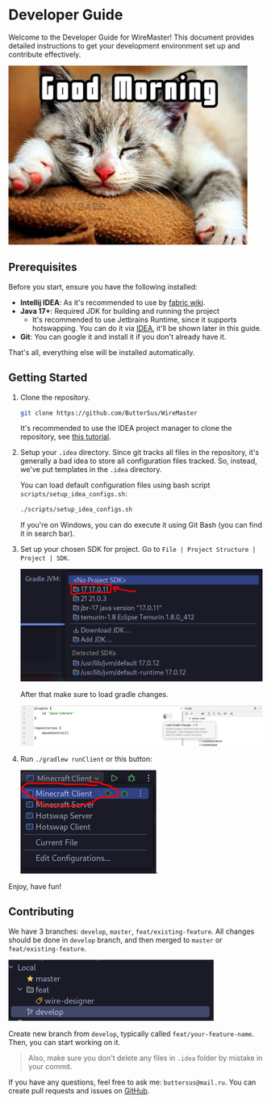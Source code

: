 # Developer Guide

Welcome to the Developer Guide for WireMaster!
This document provides detailed instructions to get your development environment set up and contribute effectively.

![Cat](../assets/cat.png)

## Prerequisites

Before you start, ensure you have the following installed:

- **Intellij IDEA**: As it's recommended to use by [fabric wiki](https://docs.fabricmc.net/develop/getting-started/setting-up-a-development-environment).
- **Java 17+**: Required JDK for building and running the project
  - It's recommended to use Jetbrains Runtime, since it supports hotswapping. You can do it via [IDEA](https://www.jetbrains.com/guide/java/tips/download-jdk/), it'll be shown later in this guide.
- **Git**: You can google it and install it if you don't already have it.

That's all, everything else will be installed automatically.

## Getting Started

1. Clone the repository.

   ```bash
   git clone https://github.com/ButterSus/WireMaster
   ```

   It's recommended to use the IDEA project manager to clone the repository, see [this tutorial](https://www.jetbrains.com/guide/java/tutorials/import-project/project-from-version-control/).

2. Setup your `.idea` directory. Since git tracks all files in the repository, it's generally a bad idea to store all configuration files tracked. So, instead, we've put templates in the `.idea` directory.

   You can load default configuration files using bash script `scripts/setup_idea_configs.sh`:

   ```bash
   ./scripts/setup_idea_configs.sh
   ```

   If you're on Windows, you can do execute it using Git Bash (you can find it in search bar).

3. Set up your chosen SDK for project. Go to `File | Project Structure | Project | SDK`.
   
   ![Setup JDK](../assets/setting-up-project-sdk.png)

   After that make sure to load gradle changes.

   ![Gradle changes](../assets/load-gradle-changes.png)

4. Run `./gradlew runClient` or this button:
   
   ![Run client](../assets/run-client.png).

Enjoy, have fun!

## Contributing

We have 3 branches: `develop`, `master`, `feat/existing-feature`.
All changes should be done in `develop` branch, and then merged to `master` or `feat/existing-feature`.

![Branches](../assets/branches.png)

Create new branch from `develop`, typically called `feat/your-feature-name`. Then, you can start working on it.

> Also, make sure you don't delete any files in `.idea` folder by mistake in your commit.

If you have any questions, feel free to ask me: `buttersus@mail.ru`.
You can create pull requests and issues on [GitHub](https://github.com/ButterSus/WireMaster).
